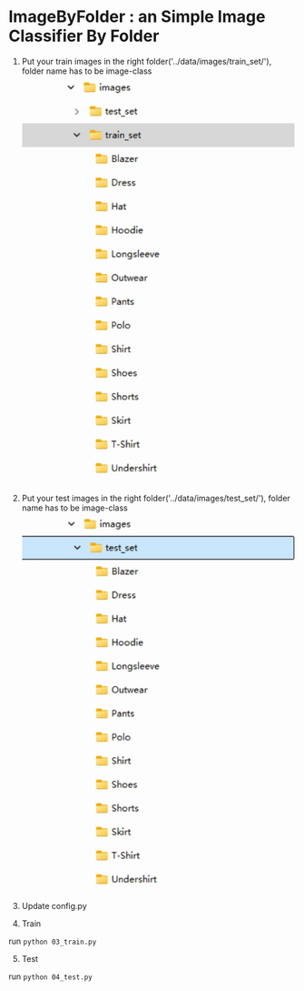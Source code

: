 # ImageByFolder : an Simple Image Classifier By Folder

1) Put your train images in the right folder('../data/images/train_set/'), folder name has to be image-class
![Train_Set Folder](../_asset/img/03_clothing_ImageByFolder/03_clothing_train_set.png)


2) Put your test images in the right folder('../data/images/test_set/'), folder name has to be image-class
![Test_Set Folder](../_asset/img/03_clothing_ImageByFolder/03_clothing_test_set.png)

3) Update config.py

4) Train

run `python 03_train.py`


5) Test

run `python 04_test.py`